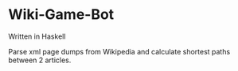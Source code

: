 Wiki-Game-Bot
=====================
 Written in Haskell

Parse xml page dumps from Wikipedia and calculate shortest paths between 2 articles.
